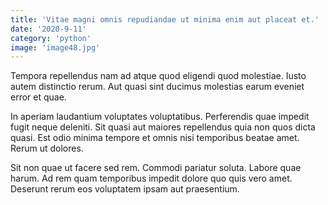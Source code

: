 ```yaml
---
title: 'Vitae magni omnis repudiandae ut minima enim aut placeat et.'
date: '2020-9-11'
category: 'python'
image: 'image48.jpg'
---
```


Tempora repellendus nam ad atque quod eligendi quod molestiae. Iusto autem distinctio rerum. Aut quasi sint ducimus molestias earum eveniet error et quae.
 In aperiam laudantium voluptates voluptatibus. Perferendis quae impedit fugit neque deleniti. Sit quasi aut maiores repellendus quia non quos dicta quasi. Est odio minima tempore et omnis nisi temporibus beatae amet. Rerum ut dolores.
 Sit non quae ut facere sed rem. Commodi pariatur soluta. Labore quae harum. Ad rem quam temporibus impedit dolore quo quis vero amet. Deserunt rerum eos voluptatem ipsam aut praesentium.
